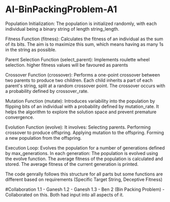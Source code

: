 # AI-BinPackingProblem-A1
Population Initialization: The population is initialized randomly, with each individual being a binary string of length string_length.

Fitness Function (fitness): Calculates the fitness of an individual as the sum of its bits. The aim is to maximize this sum, which means having as many 1s in the string as possible.

Parent Selection Function (select_parent): Implements roulette wheel selection. higher fitness values will be favoured as parents

Crossover Function (crossover): Performs a one-point crossover between two parents to produce two children. Each child inherits a part of each parent's string, split at a random crossover point. The crossover occurs with a probability defined by crossover_rate.

Mutation Function (mutate): Introduces variability into the population by flipping bits of an individual with a probability defined by mutation_rate. It helps the algorithm to explore the solution space and prevent premature convergence.

Evolution Function (evolve): It involves: Selecting parents. Performing crossover to produce offspring. Applying mutation to the offspring. Forming a new population from the offspring.

Execution Loop: Evolves the population for a number of generations defined by max_generations. In each generation: The population is evolved using the evolve function. The average fitness of the population is calculated and stored. The average fitness of the current generation is printed.

The code genrally follows this structure for all parts but some functions are different based on requirements (Specific Target String, Deceptive Fitness)

#Collaboration 
1.1 - Ganesh
1.2 - Ganesh
1.3 - Ben
2 (Bin Packing Problem) - Collaborated on this. Both had input into all aspects of it.
